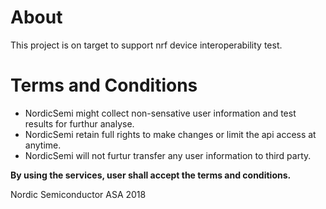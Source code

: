 # About
This project is on target to support nrf device interoperability test.

# Terms and Conditions

- NordicSemi might collect non-sensative user information and test results for furthur analyse.
- NordicSemi retain full rights to make changes or limit the api access at anytime.
- NordicSemi will not furtur transfer any user information to third party.

**By using the services, user shall accept the terms and conditions.**

Nordic Semiconductor ASA 2018

